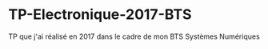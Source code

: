 # TP-Electronique-2017-BTS
TP que j'ai réalisé en 2017 dans le cadre de mon BTS Systèmes Numériques
